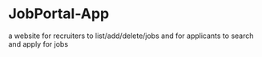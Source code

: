 # JobPortal-App
 a website for recruiters to list/add/delete/jobs and for applicants to  search and apply for jobs
